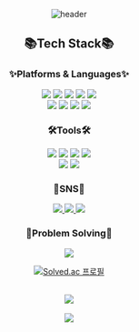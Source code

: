 <div align="center" >

![header](https://capsule-render.vercel.app/api?type=wave&color=auto&height=300&section=header&text=DoHee%20Github!&fontSize=90)
## 📚Tech Stack📚
### ✨Platforms & Languages✨
<img src="https://img.shields.io/badge/Java-007396?style=flat&logo=Java&logoColor=white" />
<img src="https://img.shields.io/badge/HTML5-E34F26?style=flat&logo=HTML5&logoColor=white" />
<img src="https://img.shields.io/badge/CSS3-1572B6?style=flat&logo=CSS3&logoColor=white" />
<img src="https://img.shields.io/badge/JavaScript-F7DF1E?style=flat&logo=JavaScript&logoColor=white" />
<img src="https://img.shields.io/badge/jQuery-0769AD?style=flat&logo=jQuery&logoColor=white" />
<br>
<img src="https://img.shields.io/badge/Oracle SQL-F80000?style=flat&logo=Oracle&logoColor=white" />
<img src="https://img.shields.io/badge/SpringBoot-6DB33F?style=flat&logo=SpringBoot&logoColor=white" />
<img src="https://img.shields.io/badge/SpringSecurity-6DB33F?style=flat&logo=SpringSecurity&logoColor=white" />
<img src="https://img.shields.io/badge/AWS-232F3E?style=flat&logo=Amazon AWS&logoColor=white" />

### 🛠️Tools🛠️
<img src="https://img.shields.io/badge/Eclipse IDE-2C2255?style=flat&logo=EclipseIDE&logoColor=white" />
<img src="https://img.shields.io/badge/IntelliJ IDEA-000000?style=flat&logo=IntelliJIDEA&logoColor=white" />
<img src="https://img.shields.io/badge/Visual Studio-5C2D91?style=flat&logo=Visual Studio&logoColor=white" />
<img src="https://img.shields.io/badge/Visual Studio Code-007ACC?style=flat&logo=Visual Studio Code&logoColor=white" />

<br/>

<img src="https://img.shields.io/badge/Tomcat-F8DC75?style=flat&logo=Apache Tomcat&logoColor=white" />
<img src="https://img.shields.io/badge/GitHub-181717?style=flat&logo=Github&logoColor=white" />

### 🌈SNS🌈
<!--노션-->
<a href="https://www.notion.so/ehgmlkim/481ecc28088f4d2bb7eb165ad8bf607c" target="_blank">
  <img src="https://img.shields.io/badge/Notion-000000?style=flat&logo=Notion&logoColor=white" />
</a>
<!--벨로그-->
<a href="https://velog.io/@greene">
  <img src="https://img.shields.io/badge/Velog-20C997?style=flat&logo=Velog&logoColor=white" />
</a>
<!--메일-->
<a href="mailto:dohee930@gmail.com">
  <img src="https://img.shields.io/badge/Gmail-EA4335?style=flat&logo=Gmail&logoColor=white" />
</a>

<br />
<!-- 백준 티어 -->

### 💪Problem Solving💪
<img src="https://img.shields.io/badge/Python-3776AB?style=flat&logo=Apache Python&logoColor=white" />

[![Solved.ac
프로필](http://mazassumnida.wtf/api/generate_badge?boj=kimdh930)](https://solved.ac/kimdh930)


<!-- 깃허브 및 기타 정보-->
<br />

<img src="https://github-readme-stats-sigma-five.vercel.app/api/top-langs/?username=ehgmlKim&layout=compact">
<br/><br/>
<img src="https://github-readme-stats.vercel.app/api?username=ehgmlKim&layout=compact">
<br/>

</div>

<!--
**ehgmlKim/ehgmlKim** is a ✨ _special_ ✨ repository because its `README.md` (this file) appears on your GitHub profile.

Here are some ideas to get you started:

- 🔭 I’m currently working on ...
- 🌱 I’m currently learning ...
- 👯 I’m looking to collaborate on ...
- 🤔 I’m looking for help with ...
- 💬 Ask me about ...
- 📫 How to reach me: ...
- 😄 Pronouns: ...
- ⚡ Fun fact: ...
-->
